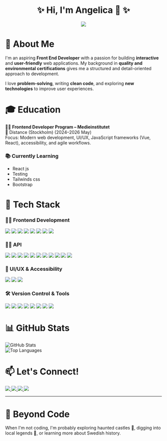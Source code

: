 <h1 align="center">✨ Hi, I'm Angelica 👋 ✨</h1>

<p align="center">
  <img src="https://readme-typing-svg.herokuapp.com?font=Fira+Code&weight=600&size=22&pause=1000&color=F78C6C&center=true&vCenter=true&width=500&lines=Frontend+Developer+%7C+Tech+Enthusiast;Passionate+about+UI%2FUX+and+Clean+Code;Always+Learning+New+Technologies+%F0%9F%9A%80">
</p>

# 🧐 About Me  
I'm an aspiring **Front End Developer** with a passion for building **interactive** and **user-friendly** web applications. My background in **quality and environmental certifications** gives me a structured and detail-oriented approach to development.  

I love **problem-solving**, writing **clean code**, and exploring **new technologies** to improve user experiences.  

# 🎓 Education  
🧑‍🏫 **Frontend Developer Program – Medieinstitutet**  
📍 Distance (Stockholm) (2024–2026 May)  
Focus: Modern web development, UI/UX, JavaScript frameworks (Vue, React), accessibility, and agile workflows.

### 📚 Currently Learning
- React js
- Testing 
- Tailwinds css
- Bootstrap

# 🚀 Tech Stack  
### 🧑‍💻 Frontend Development  
<p align="left">
  <img src="https://img.shields.io/badge/HTML5-E34F26?style=for-the-badge&logo=html5&logoColor=white">
  <img src="https://img.shields.io/badge/CSS3-1572B6?style=for-the-badge&logo=css3&logoColor=white">
  <img src="https://img.shields.io/badge/SASS-hotpink.svg?style=for-the-badge&logo=SASS&logoColor=white">
  <img src="https://img.shields.io/badge/JavaScript-F7DF1E?style=for-the-badge&logo=javascript&logoColor=black">
  <img src="https://img.shields.io/badge/TypeScript-3178C6?style=for-the-badge&logo=typescript&logoColor=white">
  <img src="https://img.shields.io/badge/Vue.js-35495E?style=for-the-badge&logo=vuedotjs&logoColor=4FC08D">
  <img src="https://img.shields.io/badge/react-%2320232a.svg?style=for-the-badge&logo=react&logoColor=%2361DAFB">
  <img src="https://img.shields.io/badge/Vite-646CFF?style=for-the-badge&logo=vite&logoColor=white">
</p>

### 👩‍💻 API  
<p align="left">
  <img src="https://img.shields.io/badge/Node.js-339933?style=for-the-badge&logo=nodedotjs&logoColor=white">
  <img src="https://img.shields.io/badge/REST%20API-02569B?style=for-the-badge&logo=rest&logoColor=white">
  <img src="https://img.shields.io/badge/Insomnia-black?style=for-the-badge&logo=insomnia&logoColor=5849BE">
  <img src="https://img.shields.io/badge/mysql-4479A1.svg?style=for-the-badge&logo=mysql&logoColor=white">
  <img src="https://img.shields.io/badge/php-%23777BB4.svg?style=for-the-badge&logo=php&logoColor=white">
  <img src="https://img.shields.io/badge/express.js-%23404d59.svg?style=for-the-badge&logo=express&logoColor=%2361DAFB">
  <img src="https://img.shields.io/badge/Prisma-3982CE?style=for-the-badge&logo=Prisma&logoColor=white">
  <img src="https://img.shields.io/badge/-ApolloGraphQL-311C87?style=for-the-badge&logo=apollo-graphql">
  <img src="https://img.shields.io/badge/MongoDB-%234ea94b.svg?style=for-the-badge&logo=mongodb&logoColor=white">
  <img src="https://img.shields.io/badge/JWT-black?style=for-the-badge&logo=JSON%20web%20tokens">
  <img src="https://img.shields.io/badge/vercel-%23000000.svg?style=for-the-badge&logo=vercel&logoColor=white">
</p>

### 🎨 UI/UX & Accessibility  
<p align="left">
  <img src="https://img.shields.io/badge/Figma-F24E1E?style=for-the-badge&logo=figma&logoColor=white">
  <img src="https://img.shields.io/badge/Accessibility-0170EA?style=for-the-badge&logo=Accessibility&logoColor=white">
  <img src="https://img.shields.io/badge/WCAG-005A9C?style=for-the-badge&logo=accessibility&logoColor=white">
</p>

### 🛠️ Version Control & Tools  
<p align="left">
  <img src="https://img.shields.io/badge/Git-F05033?style=for-the-badge&logo=git&logoColor=white">
  <img src="https://img.shields.io/badge/GitHub-181717?style=for-the-badge&logo=github&logoColor=white">
  <img src="https://img.shields.io/badge/Windows%20Terminal-%234D4D4D.svg?style=for-the-badge&logo=windows-terminal&logoColor=white">
  <img src="https://img.shields.io/badge/GSAP-88CE02?style=for-the-badge&logo=greensock&logoColor=white">
  <img src="https://img.shields.io/badge/Markdown-000000?style=for-the-badge&logo=markdown&logoColor=white">
  <img src="https://img.shields.io/badge/VS%20Code-007ACC?style=for-the-badge&logo=visual-studio-code&logoColor=white">
  <img src="https://img.shields.io/badge/Prettier-F7B93E?style=for-the-badge&logo=prettier&logoColor=black">
  <img src="https://img.shields.io/badge/ESLint-4B32C3?style=for-the-badge&logo=eslint&logoColor=white">
</p>

# 📊 GitHub Stats  
<p align="left">
  <img src="https://github-readme-stats.vercel.app/api?username=angien90&show_icons=true&theme=radical" alt="GitHub Stats">
  <br>
  <img src="https://github-readme-stats.vercel.app/api/top-langs/?username=angien90&layout=compact&theme=radical" alt="Top Languages">
</p>

# 📫 Let's Connect!  
<p align="left">
  <a href="https://www.linkedin.com/in/angelica-nylander-bb894b30/" target="_blank">
    <img src="https://img.shields.io/badge/LinkedIn-0A66C2?style=for-the-badge&logo=linkedin&logoColor=white">
  </a>
  <a href="mailto:angelicanylander@hotmail.com">
    <img src="https://img.shields.io/badge/Email-D14836?style=for-the-badge&logo=gmail&logoColor=white">
  </a>
  <a href="https://angien90.github.io/CV/" target="_blank">
    <img src="https://img.shields.io/badge/My%20CV-%23FFD700?style=for-the-badge&logo=readthedocs&logoColor=black">
  </a>
  <a href="https://angien90.github.io/Portfolio/" target="_blank">
    <img src="https://img.shields.io/badge/Portfolio-%23000000.svg?style=for-the-badge&logo=firefox&logoColor=#FF7139">
  </a>
</p>

---

# 👻 Beyond Code  
When I'm not coding, I'm probably exploring haunted castles 🏰, digging into local legends 👀, or learning more about Swedish history.
